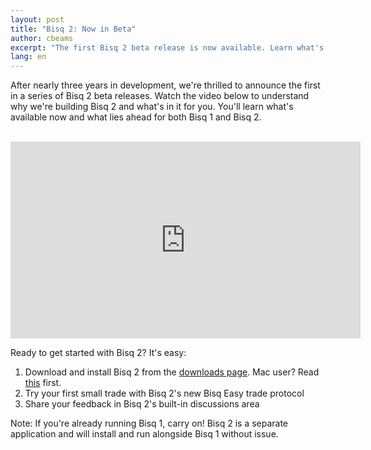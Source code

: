```yaml
---
layout: post
title: "Bisq 2: Now in Beta"
author: cbeams
excerpt: "The first Bisq 2 beta release is now available. Learn what's new and coming soon and try Bisq 2 for yourself."
lang: en
---
```


After nearly three years in development, we're thrilled to announce the first in a series of Bisq 2 beta releases. Watch the video below to understand why we're building Bisq 2 and what's in it for you. You'll learn what's available now and what lies ahead for both Bisq 1 and Bisq 2.

<br/>

<iframe width="560" height="315" src="https://www.youtube.com/embed/T583ogprpkM?si=CeXKxCz6zupzTxLp" title="YouTube video player" frameborder="0" allow="accelerometer; autoplay; clipboard-write; encrypted-media; gyroscope; picture-in-picture; web-share" allowfullscreen></iframe>

<br/>

Ready to get started with Bisq 2? It's easy:

1. Download and install Bisq 2 from the [downloads page](/downloads#bisq2). Mac user? Read [this](https://support.apple.com/en-us/102445) first.
2. Try your first small trade with Bisq 2's new Bisq Easy trade protocol
3. Share your feedback in Bisq 2's built-in discussions area

Note: If you're already running Bisq 1, carry on! Bisq 2 is a separate application and will install and run alongside Bisq 1 without issue.

